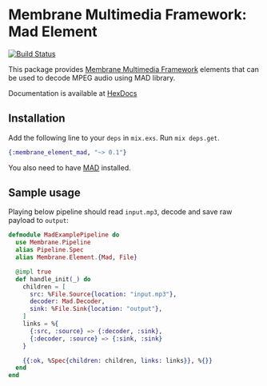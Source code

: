 # Membrane Multimedia Framework: Mad Element

[![Build Status](https://travis-ci.com/membraneframework/membrane-element-mad.svg?branch=master)](https://travis-ci.com/membraneframework/membrane-element-mad)

This package provides [Membrane Multimedia Framework](https://membraneframework.org)
elements that can be used to decode MPEG audio using MAD library.

Documentation is available at [HexDocs](https://hexdocs.pm/membrane_element_mad/)


## Installation

Add the following line to your `deps` in `mix.exs`. Run `mix deps.get`.

```elixir
{:membrane_element_mad, "~> 0.1"}
```

You also need to have [MAD](https://www.underbit.com/products/mad/) installed.

## Sample usage

Playing below pipeline should read `input.mp3`, decode and save raw payload to `output`:

```elixir
defmodule MadExamplePipeline do
  use Membrane.Pipeline
  alias Pipeline.Spec
  alias Membrane.Element.{Mad, File}

  @impl true
  def handle_init(_) do
    children = [
      src: %File.Source{location: "input.mp3"},
      decoder: Mad.Decoder,
      sink: %File.Sink{location: "output"},
    ]
    links = %{
      {:src, :source} => {:decoder, :sink},
      {:decoder, :source} => {:sink, :sink}
    }

    {{:ok, %Spec{children: children, links: links}}, %{}}
  end
end

```
